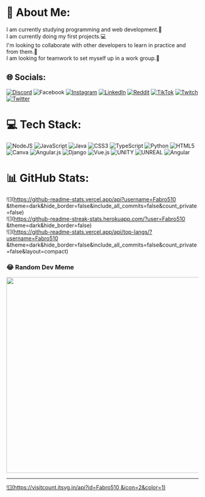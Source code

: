 # 💫 About Me:
I am currently studying programming and web development.📖<br>I am currently doing my first projects.💻<br>I'm looking to collaborate with other developers to learn in practice and from them.💬<br>I am looking for teamwork to set myself up in a work group.🌟


## 🌐 Socials:
[![Discord](https://img.shields.io/badge/Discord-%237289DA.svg?logo=discord&logoColor=white)](https://discord.gg/fabro1933) ![Facebook](https://img.shields.io/badge/Facebook-%231877F2.svg?logo=Facebook&logoColor=white) [![Instagram](https://img.shields.io/badge/Instagram-%23E4405F.svg?logo=Instagram&logoColor=white)](https://instagram.com/@fabrizio._.alejandro) [![LinkedIn](https://img.shields.io/badge/LinkedIn-%230077B5.svg?logo=linkedin&logoColor=white)](https://linkedin.com/in/https://www.linkedin.com/in/fabrizio-chungara-0b367a27a/) [![Reddit](https://img.shields.io/badge/Reddit-%23FF4500.svg?logo=Reddit&logoColor=white)](https://reddit.com/user/fabro_510) [![TikTok](https://img.shields.io/badge/TikTok-%23000000.svg?logo=TikTok&logoColor=white)](https://tiktok.com/@fabro510) [![Twitch](https://img.shields.io/badge/Twitch-%239146FF.svg?logo=Twitch&logoColor=white)](https://twitch.tv/fa_bri510) [![Twitter](https://img.shields.io/badge/Twitter-%231DA1F2.svg?logo=Twitter&logoColor=white)](https://twitter.com/@fabro51595301) 

# 💻 Tech Stack:
![NodeJS](https://img.shields.io/badge/node.js-6DA55F?style=for-the-badge&logo=node.js&logoColor=white) ![JavaScript](https://img.shields.io/badge/javascript-%23323330.svg?style=for-the-badge&logo=javascript&logoColor=%23F7DF1E) ![Java](https://img.shields.io/badge/java-%23ED8B00.svg?style=for-the-badge&logo=java&logoColor=white) ![CSS3](https://img.shields.io/badge/css3-%231572B6.svg?style=for-the-badge&logo=css3&logoColor=white) ![TypeScript](https://img.shields.io/badge/typescript-%23007ACC.svg?style=for-the-badge&logo=typescript&logoColor=white) ![Python](https://img.shields.io/badge/python-3670A0?style=for-the-badge&logo=python&logoColor=ffdd54) ![HTML5](https://img.shields.io/badge/html5-%23E34F26.svg?style=for-the-badge&logo=html5&logoColor=white) ![Canva](https://img.shields.io/badge/Canva-%2300C4CC.svg?style=for-the-badge&logo=Canva&logoColor=white) ![Angular.js](https://img.shields.io/badge/angular.js-%23E23237.svg?style=for-the-badge&logo=angularjs&logoColor=white) ![Django](https://img.shields.io/badge/django-%23092E20.svg?style=for-the-badge&logo=django&logoColor=white) ![Vue.js](https://img.shields.io/badge/vuejs-%2335495e.svg?style=for-the-badge&logo=vuedotjs&logoColor=%234FC08D) ![UNITY](https://img.shields.io/badge/Unity-%2320232a.svg?style=for-the-badge&logo=unity&logoColor=white) ![UNREAL](https://img.shields.io/badge/unreal-%2320232a.svg?style=for-the-badge&logo=unreal-engine&logoColor=white) ![Angular](https://img.shields.io/badge/angular-%23DD0031.svg?style=for-the-badge&logo=angular&logoColor=white)
# 📊 GitHub Stats:
![](https://github-readme-stats.vercel.app/api?username=Fabro510 &theme=dark&hide_border=false&include_all_commits=false&count_private=false)<br/>
![](https://github-readme-streak-stats.herokuapp.com/?user=Fabro510 &theme=dark&hide_border=false)<br/>
![](https://github-readme-stats.vercel.app/api/top-langs/?username=Fabro510 &theme=dark&hide_border=false&include_all_commits=false&count_private=false&layout=compact)

### 😂 Random Dev Meme
<img src="https://rm.up.railway.app/" width="512px"/>

---
[![](https://visitcount.itsvg.in/api?id=Fabro510 &icon=2&color=1)](https://visitcount.itsvg.in)

<!-- Proudly created with GPRM ( https://gprm.itsvg.in ) -->
